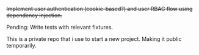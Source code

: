 ~~Implement user authentication (cookie-based?) and user RBAC flow using dependency injection.~~

Pending: Write tests with relevant fixtures. 

This is a private repo that i use to start a new project. Making it public temporarily. 
